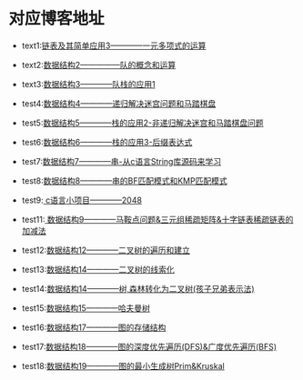 ﻿# 对应博客地址
* text1:[链表及其简单应用3————一元多项式的运算](http://blog.csdn.net/qq_38499859/article/details/78058545/)
* text2:[数据结构2—————队的概念和运算](http://blog.csdn.net/qq_38499859/article/details/78152641)
* text3:[数据结构3————队栈的应用1](http://blog.csdn.net/qq_38499859/article/details/78154675)
* test4:[数据结构4————递归解决迷宫问题和马踏棋盘](http://blog.csdn.net/qq_38499859/article/details/78155218)
* test5:[数据结构5————栈的应用2-非递归解决迷宫和马踏棋盘问题 ](http://blog.csdn.net/qq_38499859/article/details/78176067)
* test6:[数据结构6————栈的应用3-后缀表达式 ](http://blog.csdn.net/qq_38499859/article/details/78257836)
* test7:[数据结构7————串-从c语言String库源码来学习 ](http://blog.csdn.net/qq_38499859/article/details/78289568)
* test8:[数据结构8————串的BF匹配模式和KMP匹配模式 ](http://blog.csdn.net/qq_38499859/article/details/78311159)
* test9:[ c语言小项目————2048 ](http://blog.csdn.net/qq_38499859/article/details/72859112#comments)

* test11:[ 数据结构9————马鞍点问题&三元组稀疏矩阵&十字链表稀疏链表的加减法  ](http://blog.csdn.net/qq_38499859/article/details/78500981)
* test12:[数据结构12————二叉树的遍历和建立](http://blog.csdn.net/qq_38499859/article/details/78828762)
* test13:[数据结构14————二叉树的线索化](http://blog.csdn.net/qq_38499859/article/details/78837951)
* test14:[数据结构14————树,森林转化为二叉树(孩子兄弟表示法)](http://blog.csdn.net/qq_38499859/article/details/78857873)
* test15:[数据结构15————哈夫曼树](http://blog.csdn.net/qq_38499859/article/details/78868306)
* test16:[数据结构17————图的存储结构](http://blog.csdn.net/qq_38499859/article/details/79106184)
* test17:[数据结构18————图的深度优先遍历(DFS)&广度优先遍历(BFS)](http://blog.csdn.net/qq_38499859/article/details/79113284)
* test18:[数据结构19————图的最小生成树Prim&Kruskal ](http://blog.csdn.net/qq_38499859/article/details/79119907)